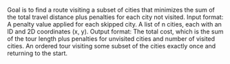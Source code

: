 Goal is to find a route visiting a subset of cities that minimizes the sum of the total travel distance plus penalties for each city not visited.
Input format: A penalty value applied for each skipped city. A list of n cities, each with an ID and 2D coordinates (x, y).
Output format: The total cost, which is the sum of the tour length plus penalties for unvisited cities and number of visited cities. An ordered tour visiting some subset of the cities exactly once and returning to the start.
